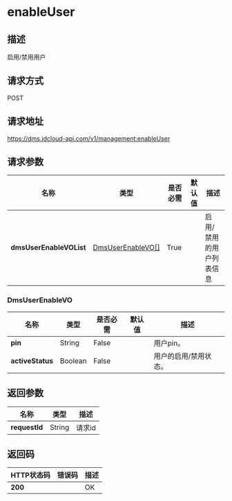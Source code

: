 # enableUser


## 描述
启用/禁用用户

## 请求方式
POST

## 请求地址
https://dms.jdcloud-api.com/v1/management:enableUser


## 请求参数
|名称|类型|是否必需|默认值|描述|
|---|---|---|---|---|
|**dmsUserEnableVOList**|[DmsUserEnableVO[]](enableuser#dmsuserenablevo)|True| |启用/禁用的用户列表信息|

### <div id="dmsuserenablevo">DmsUserEnableVO</div>
|名称|类型|是否必需|默认值|描述|
|---|---|---|---|---|
|**pin**|String|False| |用户pin。|
|**activeStatus**|Boolean|False| |用户的启用/禁用状态。|

## 返回参数
|名称|类型|描述|
|---|---|---|
|**requestId**|String|请求id|


## 返回码
|HTTP状态码|错误码|描述|
|---|---|---|
|**200**||OK|
